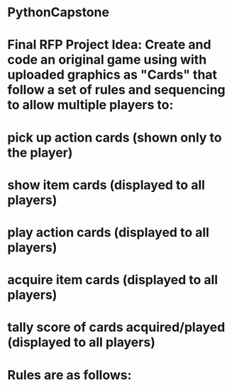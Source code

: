 # PythonCapstone

# Final RFP Project Idea: Create and code an original game using with uploaded graphics as "Cards" that follow a set of rules and sequencing to allow multiple players to:
  # pick up action cards (shown only to the player)
  # show item cards (displayed to all players)
  # play action cards (displayed to all players)
  # acquire item cards (displayed to all players)
  # tally score of cards acquired/played (displayed to all players)

# Rules are as follows:

